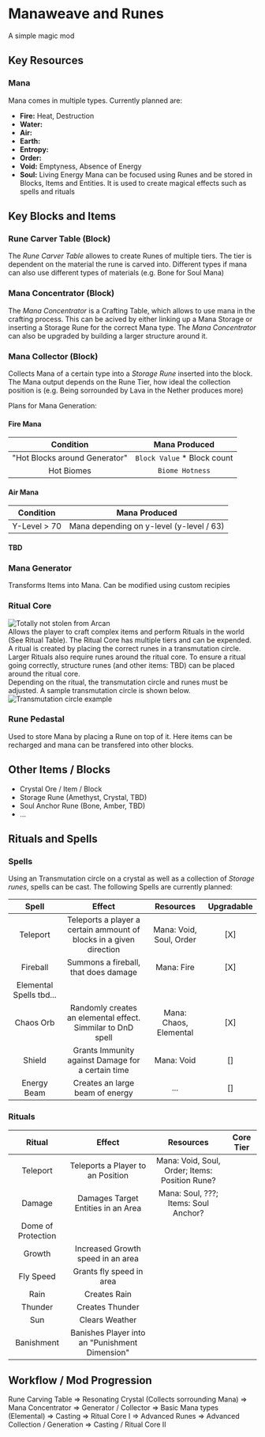 # Manaweave and Runes 
A simple magic mod

## Key Resources
### Mana
Mana comes in multiple types. Currently planned are:
* **Fire:** Heat, Destruction
* **Water:** 
* **Air:**
* **Earth:**
* **Entropy:**
* **Order:**
* **Void:** Emptyness, Absence of Energy
* **Soul:** Living Energy
Mana can be focused using Runes and be stored in Blocks, Items and Entities. It is used to create magical effects such as spells and rituals


## Key Blocks and Items
### Rune Carver Table (Block)
The _Rune Carver Table_ allowes to create Runes of multiple tiers. The tier is dependent on the material the rune is carved into. 
Different types if mana can also use different types of materials (e.g. Bone for Soul Mana)

### Mana Concentrator (Block)
The _Mana Concentrator_ is a Crafting Table, which allows to use mana in the crafting process. This can be acived by either linking up a Mana Storage or inserting a Storage Rune for the correct Mana type.
The _Mana Concentrator_ can also be upgraded by building a larger structure around it.

### Mana Collector (Block)

Collects Mana of a certain type into a _Storage Rune_ inserted into the block. The Mana output depends on the Rune Tier,
how ideal the collection position is (e.g. Being sorrounded by Lava in the Nether produces more)

Plans for Mana Generation:
#### Fire Mana
| Condition | Mana Produced |
| :---: | :---: |
|"Hot Blocks around Generator"| `Block Value` * Block count |
|Hot Biomes| `Biome Hotness` |
#### Air Mana
| Condition | Mana Produced |
| :---: | :---: |
| Y-Level > 70 | Mana depending on y-level (y-level / 63) |
#### TBD

### Mana Generator
Transforms Items into Mana. Can be modified using custom recipies

### Ritual Core
![Totally not stolen from Arcan](https://static.wikia.nocookie.net/arcane/images/7/70/Viktors-Hexcore.webp/revision/latest?cb=20241127103710)  
Allows the player to craft complex items and perform Rituals in the world (See Ritual Table). The Ritual Core has multiple tiers and can be expended.
A ritual is created by placing the correct runes in a transmutation circle. Larger Rituals also require runes around the ritual core.
To ensure a ritual going correctly, structure runes (and other items: TBD) can be placed around the ritual core.  
Depending on the ritual, the transmutation circle and runes must be adjusted. A sample transmutation circle is shown below.  
![Transmutation circle example](https://static.wikia.nocookie.net/fma/images/d/de/Edcircle22.jpg/revision/latest?cb=20210301094529)

### Rune Pedastal
Used to store Mana by placing a Rune on top of it. Here items can be recharged and mana can be transfered into other blocks.

## Other Items / Blocks
* Crystal Ore / Item / Block
* Storage Rune (Amethyst, Crystal, TBD)
* Soul Anchor Rune (Bone, Amber, TBD)
* ...


## Rituals and Spells
### Spells

Using an Transmutation circle on a crystal as well as a collection of  _Storage runes_, spells can be cast. The
following Spells are currently planned:

|          Spell          |                               Effect                                |        Resources        | Upgradable |
|:-----------------------:|:-------------------------------------------------------------------:|:-----------------------:|:----------:|
|        Teleport         | Teleports a player a certain ammount of blocks in a given direction | Mana: Void, Soul, Order |    [X]     |
|        Fireball         |                Summons a fireball, that does damage                 |       Mana: Fire        |    [X]     |
| Elemental Spells tbd... |                                                                     |                         |            |
|        Chaos Orb        |     Randomly creates an elemental effect. Simmilar to DnD spell     | Mana: Chaos, Elemental  |    [X]     |
|         Shield          |          Grants Immunity against Damage for a certain time          |       Mana: Void        |     []     |
|       Energy Beam       |                   Creates an large beam of energy                   |           ...           |     []     |

### Rituals
|       Ritual       |                     Effect                     |                   Resources                    | Core Tier |
|:------------------:|:----------------------------------------------:|:----------------------------------------------:|:---------:|
|      Teleport      |       Teleports a Player to an Position        | Mana: Void, Soul, Order; Items: Position Rune? |           |
|       Damage       |       Damages Target Entities in an Area       |      Mana: Soul, ???; Items: Soul Anchor?      |           |
| Dome of Protection |                                                |                                                |           |
|       Growth       |       Increased Growth speed in an area        |                                                |           |
|     Fly Speed      |            Grants fly speed in area            |                                                |           |
|        Rain        |                  Creates Rain                  |                                                |           |
|      Thunder       |                Creates Thunder                 |                                                |           |
|        Sun         |                 Clears Weather                 |                                                |           |
|     Banishment     | Banishes Player into an "Punishment Dimension" |                                                |           |

## Workflow / Mod Progression
Rune Carving Table => Resonating Crystal (Collects sorrounding Mana) => Mana Concentrator => Generator / Collector => Basic Mana types (Elemental) => Casting => Ritual Core I => Advanced Runes
=> Advanced Collection / Generation => Casting / Ritual Core II


